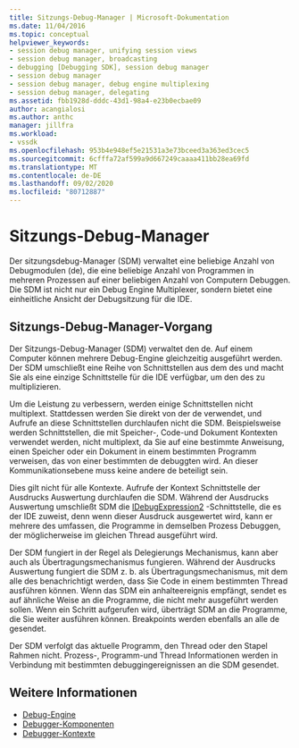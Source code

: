 ```yaml
---
title: Sitzungs-Debug-Manager | Microsoft-Dokumentation
ms.date: 11/04/2016
ms.topic: conceptual
helpviewer_keywords:
- session debug manager, unifying session views
- session debug manager, broadcasting
- debugging [Debugging SDK], session debug manager
- session debug manager
- session debug manager, debug engine multiplexing
- session debug manager, delegating
ms.assetid: fbb1928d-dddc-43d1-98a4-e23b0ecbae09
author: acangialosi
ms.author: anthc
manager: jillfra
ms.workload:
- vssdk
ms.openlocfilehash: 953b4e948ef5e21531a3e73bceed3a363ed3cec5
ms.sourcegitcommit: 6cfffa72af599a9d667249caaaa411bb28ea69fd
ms.translationtype: MT
ms.contentlocale: de-DE
ms.lasthandoff: 09/02/2020
ms.locfileid: "80712887"
---
```

# <a name="session-debug-manager"></a>Sitzungs-Debug-Manager
Der sitzungsdebug-Manager (SDM) verwaltet eine beliebige Anzahl von Debugmodulen (de), die eine beliebige Anzahl von Programmen in mehreren Prozessen auf einer beliebigen Anzahl von Computern Debuggen. Die SDM ist nicht nur ein Debug Engine Multiplexer, sondern bietet eine einheitliche Ansicht der Debugsitzung für die IDE.

## <a name="session-debug-manager-operation"></a>Sitzungs-Debug-Manager-Vorgang
 Der Sitzungs-Debug-Manager (SDM) verwaltet den de. Auf einem Computer können mehrere Debug-Engine gleichzeitig ausgeführt werden. Der SDM umschließt eine Reihe von Schnittstellen aus dem des und macht Sie als eine einzige Schnittstelle für die IDE verfügbar, um den des zu multiplizieren.

 Um die Leistung zu verbessern, werden einige Schnittstellen nicht multiplext. Stattdessen werden Sie direkt von der de verwendet, und Aufrufe an diese Schnittstellen durchlaufen nicht die SDM. Beispielsweise werden Schnittstellen, die mit Speicher-, Code-und Dokument Kontexten verwendet werden, nicht multiplext, da Sie auf eine bestimmte Anweisung, einen Speicher oder ein Dokument in einem bestimmten Programm verweisen, das von einer bestimmten de debuggten wird. An dieser Kommunikationsebene muss keine andere de beteiligt sein.

 Dies gilt nicht für alle Kontexte. Aufrufe der Kontext Schnittstelle der Ausdrucks Auswertung durchlaufen die SDM. Während der Ausdrucks Auswertung umschließt SDM die [IDebugExpression2](../../extensibility/debugger/reference/idebugexpression2.md) -Schnittstelle, die es der IDE zuweist, denn wenn dieser Ausdruck ausgewertet wird, kann er mehrere des umfassen, die Programme in demselben Prozess Debuggen, der möglicherweise im gleichen Thread ausgeführt wird.

 Der SDM fungiert in der Regel als Delegierungs Mechanismus, kann aber auch als Übertragungsmechanismus fungieren. Während der Ausdrucks Auswertung fungiert die SDM z. b. als Übertragungsmechanismus, mit dem alle des benachrichtigt werden, dass Sie Code in einem bestimmten Thread ausführen können. Wenn das SDM ein anhalteereignis empfängt, sendet es auf ähnliche Weise an die Programme, die nicht mehr ausgeführt werden sollen. Wenn ein Schritt aufgerufen wird, überträgt SDM an die Programme, die Sie weiter ausführen können. Breakpoints werden ebenfalls an alle de gesendet.

 Der SDM verfolgt das aktuelle Programm, den Thread oder den Stapel Rahmen nicht. Prozess-, Programm-und Thread Informationen werden in Verbindung mit bestimmten debuggingereignissen an die SDM gesendet.

## <a name="see-also"></a>Weitere Informationen
- [Debug-Engine](../../extensibility/debugger/debug-engine.md)
- [Debugger-Komponenten](../../extensibility/debugger/debugger-components.md)
- [Debugger-Kontexte](../../extensibility/debugger/debugger-contexts.md)
